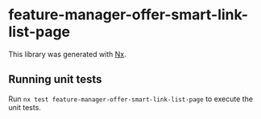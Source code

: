 # feature-manager-offer-smart-link-list-page

This library was generated with [Nx](https://nx.dev).

## Running unit tests

Run `nx test feature-manager-offer-smart-link-list-page` to execute the unit tests.
